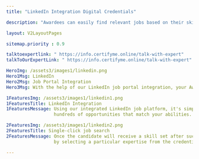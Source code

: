 ```yaml
---
title: "LinkedIn Integration Digital Credentials"

description: "Awardees can easily find relevant jobs based on their skills with our linkedin job portal integration"

layout: V2LayoutPages

sitemap.priority : 0.9

talktoexpertlink: " https://info.certifyme.online/talk-with-expert"
talkToOurExpertLink: " https://info.certifyme.online/talk-with-expert"

HeroImg: /assets3/images1/linkedin.png
Hero1Msg: LinkedIn
Hero2Msg: Job Portal Integration
Hero3Msg: With the help of our LinkedIn job portal integration, your Awardees can now discover a job that fits their skill set.

1FeaturesImg: /assets3/images1/linkedin1.png
1FeaturesTitle: LinkedIn Integration
1FeaturesMessage: Using our integrated LinkedIn job platform, it's simple to uncover 
                  hundreds of opportunities that match your abilities.

2FeaturesImg: /assets3/images1/linkedin2.png
2FeaturesTitle: Single-click job search
2FeaturesMessage: Once the candidate will receive a skill set after successfully completing the course, 
                  by selecting a particular expertise from the credentials page, they can locate the appropriate employment.      

---
```

